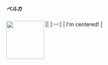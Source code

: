 ##### ベルカ


[<img align="left" width="100" height="100" src="https:&#x2F;&#x2F;lastfm.freetls.fastly.net&#x2F;i&#x2F;u&#x2F;174s&#x2F;cc73349ebea683c46efb709667afbdfc.jpg">](https://www.youtube.com/results?search_query=of+Montreal+It&#39;s+Different+for+Girls)
|| <!-- empty table header -->
|:--:| <!-- table header/body separator with center formatting -->
| I'm centered! | <!-- cell gets column's alignment -->
<big><pre>
<small>
</small></pre></big>

